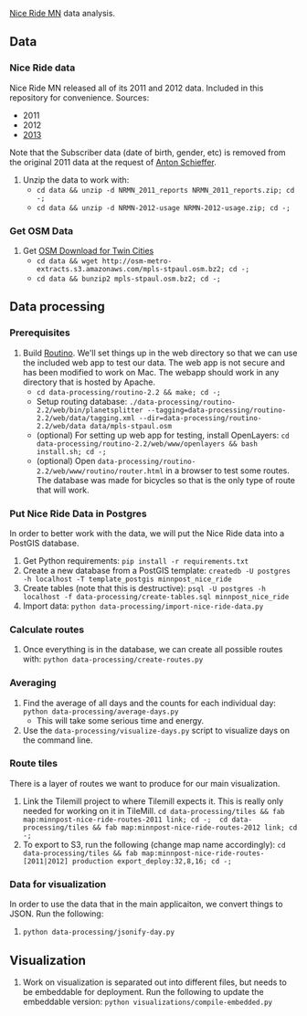 [Nice Ride MN](https://www.niceridemn.org/) data analysis.

## Data

### Nice Ride data

Nice Ride MN released all of its 2011 and 2012 data.  Included in this repository for convenience.  Sources:

* 2011
* 2012
* [2013](https://niceridemn.egnyte.com/h-s/20140112/8a05cc4b68014ce8)

Note that the Subscriber data (date of birth, gender, etc) is removed from the original 2011 data at the request of [Anton Schieffer](http://antonschieffer.com/nice-ride-and-user-privacy-crossing-the-line/).


1. Unzip the data to work with:
    * ```cd data && unzip -d NRMN_2011_reports NRMN_2011_reports.zip; cd -;```
    * ```cd data && unzip -d NRMN-2012-usage NRMN-2012-usage.zip; cd -;```

### Get OSM Data

1. Get [OSM Download for Twin Cities](http://metro.teczno.com/#mpls-stpaul)
    * ```cd data && wget http://osm-metro-extracts.s3.amazonaws.com/mpls-stpaul.osm.bz2; cd -;```
    * ```cd data && bunzip2 mpls-stpaul.osm.bz2; cd -;```

## Data processing

### Prerequisites

1. Build [Routino](http://www.routino.org/).  We'll set things up in the web directory so that we can use the included web app to test our data.  The web app is not secure and has been modified to work on Mac.  The webapp should work in any directory that is hosted by Apache.
    * ```cd data-processing/routino-2.2 && make; cd -;```
    * Setup routing database: ```./data-processing/routino-2.2/web/bin/planetsplitter --tagging=data-processing/routino-2.2/web/data/tagging.xml --dir=data-processing/routino-2.2/web/data data/mpls-stpaul.osm```
    * (optional) For setting up web app for testing, install OpenLayers: ```cd data-processing/routino-2.2/web/www/openlayers && bash install.sh; cd -;```
    * (optional) Open ```data-processing/routino-2.2/web/www/routino/router.html``` in a browser to test some routes.  The database was made for bicycles so that is the only type of route that will work.
    
### Put Nice Ride Data in Postgres

In order to better work with the data, we will put the Nice Ride data into a PostGIS database.

1. Get Python requirements: ```pip install -r requirements.txt```
1. Create a new database from a PostGIS template: ```createdb -U postgres -h localhost -T template_postgis minnpost_nice_ride```
1. Create tables (note that this is destructive): ```psql -U postgres -h localhost -f data-processing/create-tables.sql minnpost_nice_ride```
1. Import data: ```python data-processing/import-nice-ride-data.py```
    
### Calculate routes
 
1. Once everything is in the database, we can create all possible routes with: ```python data-processing/create-routes.py```

### Averaging

1. Find the average of all days and the counts for each individual day: ```python data-processing/average-days.py```
    * This will take some serious time and energy.
1. Use the ```data-processing/visualize-days.py``` script to visualize days on the command line.

### Route tiles

There is a layer of routes we want to produce for our main visualization.

1. Link the Tilemill project to where Tilemill expects it.  This is really only needed for working on it in TileMill.  ```cd data-processing/tiles && fab map:minnpost-nice-ride-routes-2011 link; cd -;  cd data-processing/tiles && fab map:minnpost-nice-ride-routes-2012 link; cd -;```
1. To export to S3, run the following (change map name accordingly): ```cd data-processing/tiles && fab map:minnpost-nice-ride-routes-[2011|2012] production export_deploy:32,8,16; cd -;```


### Data for visualization

In order to use the data that in the main applicaiton, we convert things to JSON.  Run the following:

1. ```python data-processing/jsonify-day.py```

## Visualization

1. Work on visualization is separated out into different files, but needs to be embeddable for deployment.  Run the following to update the embeddable version: ```python visualizations/compile-embedded.py```